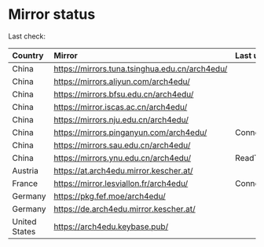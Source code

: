<script src="./time.js"></script>
# Mirror status
Last check: <script type="text/javascript">localize(1671417367.4442775);</script>

|Country|Mirror|Last update|
|:------|:-----|:----------|
|China|https://mirrors.tuna.tsinghua.edu.cn/arch4edu/|<script type="text/javascript">localize(1671388422);</script>|
|China|https://mirrors.aliyun.com/arch4edu/|<script type="text/javascript">localize(1671388422);</script>|
|China|https://mirrors.bfsu.edu.cn/arch4edu/|<script type="text/javascript">localize(1671388422);</script>|
|China|https://mirror.iscas.ac.cn/arch4edu/|<script type="text/javascript">localize(1671388422);</script>|
|China|https://mirrors.nju.edu.cn/arch4edu/|<script type="text/javascript">localize(1671345132);</script>|
|China|https://mirrors.pinganyun.com/arch4edu/|ConnectTimeout|
|China|https://mirrors.sau.edu.cn/arch4edu/|<script type="text/javascript">localize(1671258899);</script>|
|China|https://mirrors.ynu.edu.cn/arch4edu/|ReadTimeout|
|Austria|https://at.arch4edu.mirror.kescher.at/|<script type="text/javascript">localize(1671388422);</script>|
|France|https://mirror.lesviallon.fr/arch4edu/|ConnectionError|
|Germany|https://pkg.fef.moe/arch4edu/|<script type="text/javascript">localize(1671388422);</script>|
|Germany|https://de.arch4edu.mirror.kescher.at/|<script type="text/javascript">localize(1671388422);</script>|
|United States|https://arch4edu.keybase.pub/|<script type="text/javascript">localize(1671345132);</script>|

<script src="./tablefilter/tablefilter.js"></script>
<script src="./table.js"></script>